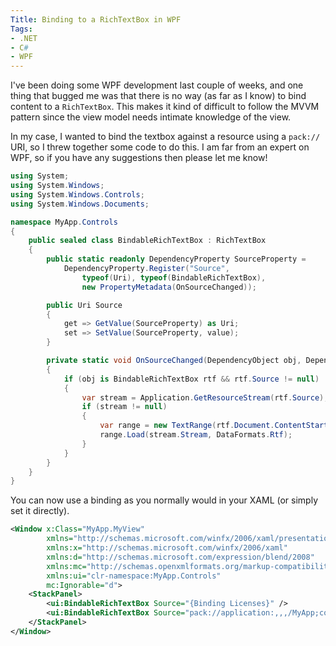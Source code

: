 ```yaml
---
Title: Binding to a RichTextBox in WPF
Tags:
- .NET
- C#
- WPF
---
```


I've been doing some WPF development last couple of weeks, and one thing that bugged me was that there is no way (as far as I know) to bind content to a `RichTextBox`. This makes it kind of difficult to follow the MVVM pattern since the view model needs intimate knowledge of the view.

In my case, I wanted to bind the textbox against a resource using a `pack://` URI, so I threw together some code to do this. I am far from an expert on WPF, so if you have any suggestions then please let me know!

```csharp
using System;
using System.Windows;
using System.Windows.Controls;
using System.Windows.Documents;

namespace MyApp.Controls
{
    public sealed class BindableRichTextBox : RichTextBox
    {
        public static readonly DependencyProperty SourceProperty =
            DependencyProperty.Register("Source",
                typeof(Uri), typeof(BindableRichTextBox),
                new PropertyMetadata(OnSourceChanged));

        public Uri Source
        {
            get => GetValue(SourceProperty) as Uri;
            set => SetValue(SourceProperty, value);
        }

        private static void OnSourceChanged(DependencyObject obj, DependencyPropertyChangedEventArgs e)
        {
            if (obj is BindableRichTextBox rtf && rtf.Source != null)
            {
                var stream = Application.GetResourceStream(rtf.Source);
                if (stream != null)
                {
                    var range = new TextRange(rtf.Document.ContentStart, rtf.Document.ContentEnd);
                    range.Load(stream.Stream, DataFormats.Rtf);
                }
            }
        }
    }
}
```

You can now use a binding as you normally would in your XAML (or simply set it directly).

```xml
<Window x:Class="MyApp.MyView"
        xmlns="http://schemas.microsoft.com/winfx/2006/xaml/presentation"
        xmlns:x="http://schemas.microsoft.com/winfx/2006/xaml"
        xmlns:d="http://schemas.microsoft.com/expression/blend/2008"
        xmlns:mc="http://schemas.openxmlformats.org/markup-compatibility/2006"
        xmlns:ui="clr-namespace:MyApp.Controls"
        mc:Ignorable="d">
    <StackPanel>
        <ui:BindableRichTextBox Source="{Binding Licenses}" />
        <ui:BindableRichTextBox Source="pack://application:,,,/MyApp;component/MyApp/Resources/Document.rtf" />
    </StackPanel>
</Window>
```
